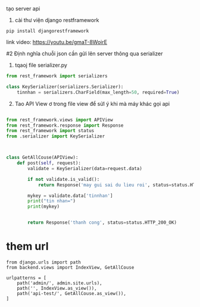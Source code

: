 tạo server api

1. cài thư viện django restframework 
```
pip install djangorestframework
```
link video:  https://youtu.be/gmaT-8WoirE

#2 Định nghĩa chuỗi json cần gửi lên server thông qua serializer 

1. tqaoj file serializer.py

```python
from rest_framework import serializers

class KeySerializer(serializers.Serializer):
    tinnhan = serializers.CharField(max_length=50, required=True)
```

2. Tao API View ơ trong file view để sửl ý khi mà máy khác gọi api 

```python

from rest_framework.views import APIView
from rest_framework.response import Response
from rest_framework import status
from .serializer import KeySerializer



class GetAllCouse(APIView):
    def post(self, request):
        validate = KeySerializer(data=request.data)

        if not validate.is_valid():
            return Response('may gui sai du lieu roi', status=status.HTTP_400_BAD_REQUEST)

        mykey = validate.data['tinnhan']
        print("tin nhan=")
        print(mykey)


        return Response('thanh cong', status=status.HTTP_200_OK)

```


# them url
```
from django.urls import path
from backend.views import IndexView, GetAllCouse

urlpatterns = [
    path('admin/', admin.site.urls),
    path('', IndexView.as_view()),
    path('api-test/', GetAllCouse.as_view()),
]

```

